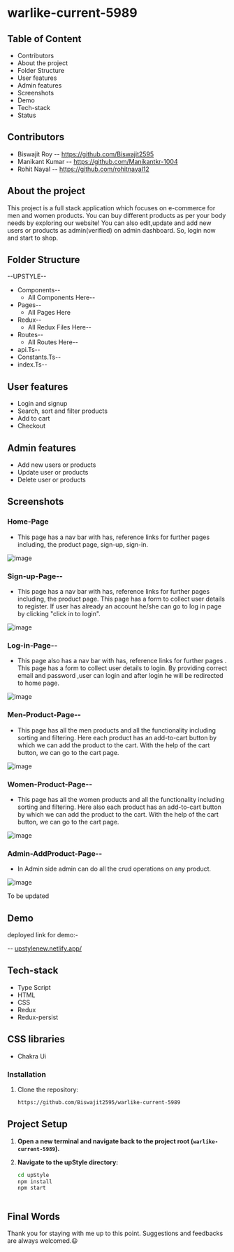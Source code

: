 # warlike-current-5989
## Table of Content

- Contributors
- About the project
- Folder Structure
- User features
- Admin features
- Screenshots
- Demo
- Tech-stack
- Status

## Contributors
- Biswajit Roy -- https://github.com/Biswajit2595
- Manikant Kumar -- https://github.com/Manikantkr-1004
- Rohit Nayal -- https://github.com/rohitnayal12


## About the project

This project is a full stack application which focuses on e-commerce for men and women products. You can buy different products as per your body needs by exploring our website! You can also edit,update and add new users or products as admin(verified) on admin dashboard. So, login now  and start to shop.  

## Folder Structure

--UPSTYLE--

- Components--
  - All Components Here--
- Pages--
  - All Pages Here
- Redux--
  - All Redux Files Here--
- Routes--
  - All Routes Here--
- api.Ts--
- Constants.Ts--
- index.Ts--

## User features
- Login and signup
- Search, sort and filter products
- Add to cart
- Checkout 

## Admin features
- Add new users or products
- Update user or products
- Delete user or products  

## Screenshots

### Home-Page

- This page has a nav bar with has, reference links for further pages including, the product page, sign-up, sign-in.

![image](https://github.com/Biswajit2595/warlike-current-5989/assets/119488668/844e8624-7f60-42da-a24d-1837eabfc5c5)


### Sign-up-Page--

- This page has a nav bar with has, reference links for further pages including, the product page. This page has a form to collect user details to register. If user has already an account he/she can go to log in page by clicking "click in to login".
  
![image](https://github.com/Biswajit2595/warlike-current-5989/assets/119488668/414104b4-6cc4-4579-93fd-e435d27421a8)



### Log-in-Page--
- This page also has a nav bar with has, reference links for further pages . This page has a form to collect user details to login. By providing correct email and password ,user can login and after login he will be redirected to home page.
  
![image](https://github.com/Biswajit2595/warlike-current-5989/assets/119488668/c59cfb8e-1a21-4b40-b6a9-4af51acab2b3)



### Men-Product-Page--

- This page has all the men products and all the functionality including sorting and filtering. Here each product has an add-to-cart button by which we can add the product to the cart. With the help of the cart button, we can go to the cart page.
  
![image](https://github.com/Biswajit2595/warlike-current-5989/assets/119488668/c95011f8-3011-4860-9f00-a546d3afa8cc)


### Women-Product-Page--

- This page has all the women products and all the functionality including sorting and filtering. Here also each product has an add-to-cart button by which we can add the product to the cart. With the help of the cart button, we can go to the cart page.
  
![image](https://github.com/Biswajit2595/warlike-current-5989/assets/119488668/eb1400b9-4ab1-404b-a774-4197a64a5e12)


### Admin-AddProduct-Page--

- In Admin side admin can do all the crud operations on any product.
  
![image](https://github.com/Biswajit2595/warlike-current-5989/assets/119488668/65107928-166b-42c7-8307-4ca9fd508bb6)




To be updated
## Demo

deployed link for demo:-

 -- [upstylenew.netlify.app/](https://upstylenew.netlify.app/)

## Tech-stack

- Type Script
- HTML
- CSS
- Redux
- Redux-persist

## CSS libraries
- Chakra Ui


### Installation

1. Clone the repository:

   ```bash
   https://github.com/Biswajit2595/warlike-current-5989

 ## Project Setup
 
1. **Open a new terminal and navigate back to the project root (`warlike-current-5989`).**

2. **Navigate to the upStyle directory:**

   ```bash
   cd upStyle
   npm install
   npm start
    
## Final Words

Thank you for staying with me up to this point. Suggestions and feedbacks are always welcomed.😃
